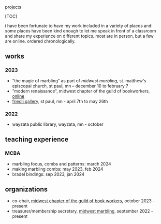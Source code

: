projects

[TOC]

i have been fortunate to have my work included in a variety of places and some places have been kind enough to let me speak in front of a classroom and share my experience on different topics. most are in person, but a few are online. ordered chronologically.

## works

### 2023

- "the magic of marbling" as part of _midwest marbling_, st. matthew's episcopal church, st paul, mn – december 10 to february 7
- "modern renaissance", midwest chapter of the guild of bookworkers, [online](https://midwestgbw.wordpress.com/exhibits/modern-renaissance/)
- [friedli gallery](/friedli-gallery-2023), st paul, mn - april 7th to may 26th

### 2022

- wayzata public library, wayzata, mn - october

## teaching experience

### MCBA

- marbling focus, combs and patterns: march 2024
- making marbling combs: may 2023, feb 2024
- bradel bindings: sep 2023, jan 2024

## organizations

- co-chair, [midwest chapter of the guild of book workers](https://midwestgbw.wordpress.com/), october 2023 - present
- treasurer/membership secretary, [midwest marbling](https://midwestmarbling.art), september 2022 - present
